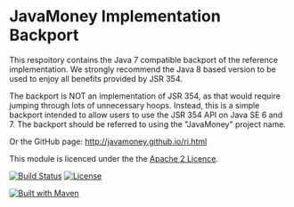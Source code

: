 JavaMoney Implementation Backport 
====================================================

This respoitory contains the Java 7 compatible backport of the reference implementation. We strongly recommend the
Java 8 based version to be used to enjoy all benefits provided by JSR 354.

The backport is NOT an implementation of JSR 354, as that would require jumping through lots of unnecessary hoops. Instead, this is a simple backport intended to allow users to use the JSR 354 API on Java SE 6 and 7. The backport should be referred to using the "JavaMoney" project name.

Or the GitHub page:
http://javamoney.github.io/ri.html

This module is licenced under the the [Apache 2 Licence](https://www.apache.org/licenses/LICENSE-2.0.html).

[![Build Status](https://api.travis-ci.org/JavaMoney/jsr354-ri.png?branch=master)](https://travis-ci.org/JavaMoney/jsr354-ri) [![License](http://img.shields.io/badge/license-Apache2-red.svg)](http://opensource.org/licenses/apache-2.0)

[![Built with Maven](http://maven.apache.org/images/logos/maven-feather.png)](http://maven.org/)
